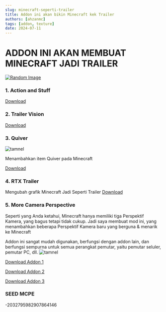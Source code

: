 ```yaml
---
slug: minecraft-seperti-trailer
title: Addon ini akan bikin Minecraft kek Trailer
authors: [ahzanmc]
tags: [addon, texture]
date: 2024-07-11
---
```

# ADDON INI AKAN MEMBUAT MINECRAFT JADI TRAILER

<!-- truncate -->
[![Random Image](https://imapi.ingfomenkrep.my.id/random-image-show)](https://imapi.ingfomenkrep.my.id/random-link)

### 1. Action and Stuff

[Download](https://drive.google.com/file/d/1MdF6yslLaS0jZbsJwluqSP2RL69lgyrw/view?usp=drive_link)

### 2. Trailer Vision

[Download](https://modbay.org/textures/243-trailers-texture-pack.html)

### 3. Quiver

![tamnel](https://modbay.org/uploads/posts/2024-06/vanilla-quiver-main-cover.png)

Menambahkan item Quiver pada Minecraft

[Download](https://modbay.org/mods/2320-vanilla-quiver.html)

### 4. RTX Trailer
Mengubah grafik Minecraft Jadi Seperti Trailer
[Download](https://www.mediafire.com/file/r2o25i9hloyrg26/RTX_Trailer_Pack.mcpack/file)

### 5. More Camera Perspective
Seperti yang Anda ketahui, Minecraft hanya memiliki tiga Perspektif Kamera, yang bagus tetapi tidak cukup. Jadi saya membuat mod ini, yang menambahkan beberapa Perspektif Kamera baru yang berguna & menarik ke Minecraft

Addon ini sangat mudah digunakan, berfungsi dengan addon lain, dan berfungsi sempurna untuk semua perangkat pemutar, yaitu pemutar seluler, pemutar PC, dll.
![tamnel](https://modbay.org/uploads/posts/2024-02/more-camera-perspectives-main-cover.jpg)

[Download Addon 1](https://modbay.org/mods/1590-more-camera-perspectives.html)

[Download Addon 2](https://mcpedl.com/more-camera-perspectives/)

[Download Addon 3](https://mcpedl.com/player-see/)


### SEED MCPE
-2032795982907864146
